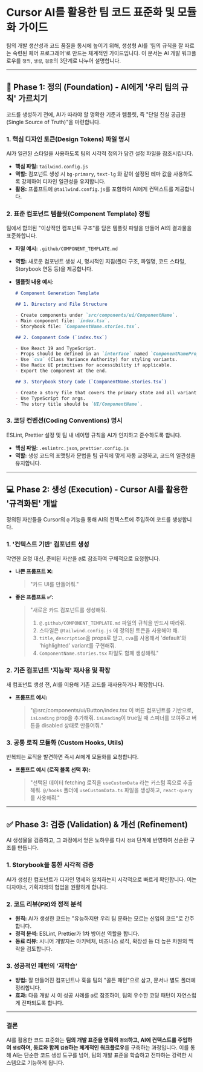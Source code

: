 # Cursor AI를 활용한 팀 코드 표준화 및 모듈화 가이드

팀의 개발 생산성과 코드 품질을 동시에 높이기 위해, 생성형 AI를 '팀의 규칙을 잘 따르는 숙련된 페어 프로그래머'로 만드는 체계적인 가이드입니다. 이 문서는 AI 개발 워크플로우를 `정의`, `생성`, `검증`의 3단계로 나누어 설명합니다.

---

## 🚀 Phase 1: 정의 (Foundation) - AI에게 '우리 팀의 규칙' 가르치기

코드를 생성하기 전에, AI가 따라야 할 명확한 기준과 템플릿, 즉 "단일 진실 공급원(Single Source of Truth)"을 마련합니다.

### 1. 핵심 디자인 토큰(Design Tokens) 파일 명시

AI가 일관된 스타일을 사용하도록 팀의 시각적 정의가 담긴 설정 파일을 참조시킵니다.

- **핵심 파일:** `tailwind.config.js`
- **역할:** 컴포넌트 생성 시 `bg-primary`, `text-lg` 와 같이 설정된 테마 값을 사용하도록 강제하여 디자인 일관성을 유지합니다.
- **활용:** 프롬프트에 `@tailwind.config.js`를 포함하여 AI에게 컨텍스트를 제공합니다.

### 2. 표준 컴포넌트 템플릿(Component Template) 정립

팀에서 합의된 "이상적인 컴포넌트 구조"를 담은 템플릿 파일을 만들어 AI의 결과물을 표준화합니다.

- **파일 예시:** `.github/COMPONENT_TEMPLATE.md`
- **역할:** 새로운 컴포넌트 생성 시, 명시적인 지침(폴더 구조, 파일명, 코드 스타일, Storybook 연동 등)을 제공합니다.
- **템플릿 내용 예시:**

  ```markdown
  # Component Generation Template

  ## 1. Directory and File Structure

  - Create components under `src/components/ui/ComponentName`.
  - Main component file: `index.tsx`.
  - Storybook file: `ComponentName.stories.tsx`.

  ## 2. Component Code (`index.tsx`)

  - Use React 19 and TypeScript.
  - Props should be defined in an `interface` named `ComponentNameProps`.
  - Use `cva` (Class Variance Authority) for styling variants.
  - Use Radix UI primitives for accessibility if applicable.
  - Export the component at the end.

  ## 3. Storybook Story Code (`ComponentName.stories.tsx`)

  - Create a story file that covers the primary state and all variants.
  - Use TypeScript for args.
  - The story title should be `UI/ComponentName`.
  ```

### 3. 코딩 컨벤션(Coding Conventions) 명시

ESLint, Prettier 설정 및 팀 내 네이밍 규칙을 AI가 인지하고 준수하도록 합니다.

- **핵심 파일:** `.eslintrc.json`, `prettier.config.js`
- **역할:** 생성 코드의 포맷팅과 문법을 팀 규칙에 맞게 자동 교정하고, 코드의 일관성을 유지합니다.

---

## 💻 Phase 2: 생성 (Execution) - Cursor AI를 활용한 '규격화된' 개발

정의된 자산들을 Cursor의 `@` 기능을 통해 AI의 컨텍스트에 주입하여 코드를 생성합니다.

### 1. '컨텍스트 기반' 컴포넌트 생성

막연한 요청 대신, 준비된 자산을 `@`로 참조하여 구체적으로 요청합니다.

- **나쁜 프롬프트 ❌:**

  > "카드 UI를 만들어줘."

- **좋은 프롬프트 ✅:**
  > "새로운 카드 컴포넌트를 생성해줘.
  >
  > 1.  `@.github/COMPONENT_TEMPLATE.md` 파일의 규칙을 반드시 따라줘.
  > 2.  스타일은 `@tailwind.config.js` 에 정의된 토큰을 사용해야 해.
  > 3.  `title`, `description`을 props로 받고, `cva`를 사용해서 'default'와 'highlighted' variant를 구현해줘.
  > 4.  `ComponentName.stories.tsx` 파일도 함께 생성해줘."

### 2. 기존 컴포넌트 '지능적' 재사용 및 확장

새 컴포넌트 생성 전, AI를 이용해 기존 코드를 재사용하거나 확장합니다.

- **프롬프트 예시:**
  > "@src/components/ui/Button/index.tsx 이 버튼 컴포넌트를 기반으로, `isLoading` prop을 추가해줘. `isLoading`이 true일 때 스피너를 보여주고 버튼을 disabled 상태로 만들어줘."

### 3. 공통 로직 모듈화 (Custom Hooks, Utils)

반복되는 로직을 발견하면 즉시 AI에게 모듈화를 요청합니다.

- **프롬프트 예시 (로직 블록 선택 후):**
  > "선택된 데이터 fetching 로직을 `useCustomData` 라는 커스텀 훅으로 추출해줘. `@/hooks` 폴더에 `useCustomData.ts` 파일을 생성하고, `react-query`를 사용해줘."

---

## ✅ Phase 3: 검증 (Validation) & 개선 (Refinement)

AI 생성물을 검증하고, 그 과정에서 얻은 노하우를 다시 `정의` 단계에 반영하여 선순환 구조를 만듭니다.

### 1. Storybook을 통한 시각적 검증

AI가 생성한 컴포넌트가 디자인 명세와 일치하는지 시각적으로 빠르게 확인합니다. 이는 디자이너, 기획자와의 협업을 원활하게 합니다.

### 2. 코드 리뷰(PR)와 정적 분석

- **원칙:** AI가 생성한 코드는 "유능하지만 우리 팀 문화는 모르는 신입의 코드"로 간주합니다.
- **정적 분석:** ESLint, Prettier가 1차 방어선 역할을 합니다.
- **동료 리뷰:** 시니어 개발자는 아키텍처, 비즈니스 로직, 확장성 등 더 높은 차원의 맥락을 검토합니다.

### 3. 성공적인 패턴의 '재학습'

- **방법:** 잘 만들어진 컴포넌트나 훅을 팀의 "골든 패턴"으로 삼고, 문서나 별도 폴더에 정리합니다.
- **효과:** 다음 개발 시 이 성공 사례를 `@`로 참조하여, 팀의 우수한 코딩 패턴이 자연스럽게 전파되도록 합니다.

---

### 결론

AI를 활용한 코드 표준화는 **팀의 개발 표준을 명확히 `정의`하고, AI에 컨텍스트를 주입하여 `생성`하며, 동료와 함께 `검증`하는 체계적인 워크플로우**를 구축하는 과정입니다. 이를 통해 AI는 단순한 코드 생성 도구를 넘어, 팀의 개발 표준을 학습하고 전파하는 강력한 시스템으로 기능하게 됩니다.
